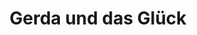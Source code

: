 ---
title: "Gerda und das Glück"
description: Coffee shop agréable et décoration sympa. Idéal pour le brunch qui est bon !
lat: 54.0882643
lon: 12.1127157
address: "Fritz-Reuter-Straße 53 18057 Rostock Germany"
website: https://www.instagram.com/gerda.und.das.glueck
tags: "coffee-shop brunch"
---